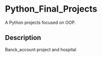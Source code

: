 # Python_Final_Projects
A Python projects focused on OOP.

## Description
Banck_account project and hospital 
